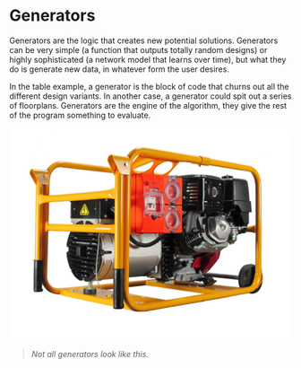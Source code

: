 # Generators

Generators are the logic that creates new potential solutions. Generators can be very simple (a function that outputs totally random designs) or highly sophisticated (a network model that learns over time), but what they do is generate new data, in whatever form the user desires. 

In the table example, a generator is the block of code that churns out all the different design variants. In another case, a generator could spit out a series of floorplans. Generators are the engine of the algorithm, they give the rest of the program something to evaluate.

![Generator](Images/5_02_generator.jpg)
>*Not all generators look like this.*
